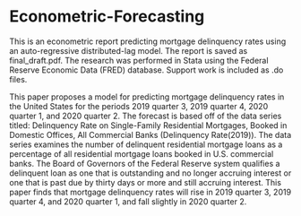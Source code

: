 # Econometric-Forecasting

This is an econometric report predicting mortgage delinquency rates using an auto-regressive distributed-lag model. The report is saved as final_draft.pdf. The research was performed in Stata using the Federal Reserve Economic Data (FRED) database. Support work is included as .do files. 

This paper proposes a model for predicting mortgage delinquency rates in the United States for the periods 2019 quarter 3, 2019 quarter 4, 2020 quarter 1, and 2020 quarter 2. The forecast is based off of the data series titled: Delinquency Rate on Single-Family Residential Mortgages, Booked in Domestic Offices, All Commercial Banks (Delinquency Rate(2019)). The data series examines the number of delinquent residential mortgage loans as a percentage of all residential mortgage loans booked in U.S. commercial banks. The Board of Governors of the Federal Reserve system qualifies a delinquent loan as one that is outstanding and no longer accruing interest or one that is past due by thirty days or more and still accruing interest. This paper finds that mortgage delinquency rates will rise in 2019 quarter 3, 2019 quarter 4, and 2020 quarter 1, and fall slightly in 2020 quarter 2.


 
